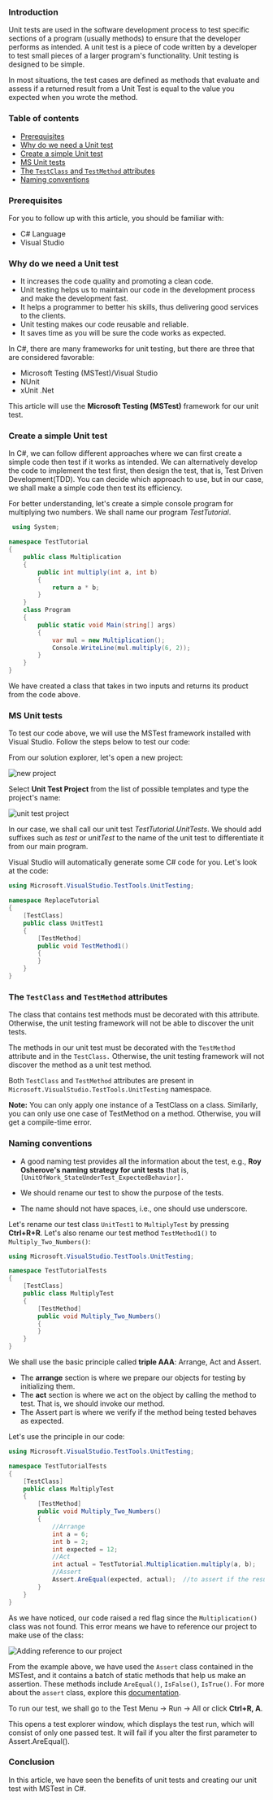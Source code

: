 ### Introduction
Unit tests are used in the software development process to test specific sections of a program (usually methods) to ensure that the developer performs as intended. A unit test is a piece of code written by a developer to test small pieces of a larger program's functionality.  Unit testing is designed to be simple.

In most situations, the test cases are defined as methods that evaluate and assess if a returned result from a Unit Test is equal to the value you expected when you wrote the method.

### Table of contents
- [Prerequisites](#prerequisites)
- [Why do we need a Unit test](#why-do-we-need-a-unit-test)
- [Create a simple Unit test](#create-a-simple-unit-test)
- [MS Unit tests](#ms-unit-tests)
- [The `TestClass` and  `TestMethod` attributes](#the-testclass-and-testmethod-attributes)
- [Naming conventions](#naming-conventions)

### Prerequisites
For you to follow up with this article, you should be familiar with:
- C# Language
- Visual Studio

### Why do we need a Unit test
- It increases the code quality and promoting a clean code.
- Unit testing helps us to maintain our code in the development process and make the development fast.
- It helps a programmer to better his skills, thus delivering good services to the clients.
- Unit testing makes our code reusable and reliable.
- It saves time as you will be sure the code works as expected.

In C#, there are many frameworks for unit testing, but there are three that are considered favorable:
- Microsoft Testing (MSTest)/Visual Studio
- NUnit
- xUnit .Net

This article will use the **Microsoft Testing (MSTest)** framework for our unit test.

### Create a simple Unit test
In C#, we can follow different approaches where we can first create a simple code then test if it works as intended. We can alternatively develop the code to implement the test first, then design the test, that is, Test Driven Development(TDD). You can decide which approach to use, but in our case, we shall make a simple code then test its efficiency.

For better understanding, let's create a simple console program for multiplying two numbers. We shall name our program *TestTutorial*.

```cs
 using System;

namespace TestTutorial
{
    public class Multiplication
    {
        public int multiply(int a, int b)
        {
            return a * b;
        }
    }
    class Program
    {
        public static void Main(string[] args)
        {
            var mul = new Multiplication();
            Console.WriteLine(mul.multiply(6, 2));
        }
    }
}
```
We have created a class that takes in two inputs and returns its product from the code above.

### MS Unit tests
To test our code above, we will use the MSTest framework installed with Visual Studio. Follow the steps below to test our code:

From our solution explorer, let's open a new project:

![new project](/engineering-education/new-project.png)

Select **Unit Test Project** from the list of possible templates and type the project's name:

![unit test project](/engineering-education/unit-test-project.png)

In our case, we shall call our unit test *TestTutorial.UnitTests*. We should add suffixes such as *test* or *unitTest* to the name of the unit test to differentiate it from our main program. 

Visual Studio will automatically generate some C# code for you. Let's look at the code:

```cs
using Microsoft.VisualStudio.TestTools.UnitTesting;

namespace ReplaceTutorial
{
    [TestClass]
    public class UnitTest1
    {
        [TestMethod]
        public void TestMethod1()
        {
        }
    }
}
```
### The `TestClass` and  `TestMethod` attributes
The class that contains test methods must be decorated with this attribute. Otherwise, the unit testing framework will not be able to discover the unit tests.

The methods in our unit test must be decorated with the `TestMethod` attribute and in the `TestClass.` Otherwise, the unit testing framework will not discover the method as a unit test method.

Both `TestClass` and `TestMethod` attributes are present in `Microsoft.VisualStudio.TestTools.UnitTesting` namespace.

**Note:** You can only apply one instance of a TestClass on a class. Similarly, you can only use one case of TestMethod on a method. Otherwise, you will get a compile-time error.

### Naming conventions

- A good naming test provides all the information about the test, e.g., **Roy Osherove's naming strategy for unit tests** that is, `[UnitOfWork_StateUnderTest_ExpectedBehavior].`
- We should rename our test to show the purpose of the tests. 

- The name should not have spaces, i.e., one should use underscore.

Let's rename our test class `UnitTest1` to `MultiplyTest` by pressing **Ctrl+R+R**. Let's also rename our test method `TestMethod1()` to `Multiply_Two_Numbers()`:
```cs
using Microsoft.VisualStudio.TestTools.UnitTesting;

namespace TestTutorialTests
{
    [TestClass]
    public class MultiplyTest
    {
        [TestMethod]
        public void Multiply_Two_Numbers()
        {          
        }
    }
}
```
 We shall use the basic principle called **triple AAA**: Arrange, Act and Assert.
- The **arrange** section is where we prepare our objects for testing by initializing them.
- The **act** section is where we act on the object by calling the method to test. That is, we should invoke our method.
- The Assert part is where we verify if the method being tested behaves as expected. 

Let's use the principle in our code:

```cs
using Microsoft.VisualStudio.TestTools.UnitTesting;

namespace TestTutorialTests
{
    [TestClass]
    public class MultiplyTest
    {
        [TestMethod]
        public void Multiply_Two_Numbers()
        {
            //Arrange
            int a = 6;
            int b = 2;
            int expected = 12;
            //Act
            int actual = TestTutorial.Multiplication.multiply(a, b);
            //Assert
            Assert.AreEqual(expected, actual);  //to assert if the result is true
        }
    }
}

```
As we have noticed, our code raised a red flag since the `Multiplication()`  class was not found. This error means we have to reference our project to make use of the class:

![Adding reference to our project](/engineering-education/add-refence.png)

From the example above, we have used the `Assert` class contained in the MSTest, and it contains a batch of static methods that help us make an assertion. These methods include `AreEqual()`, `IsFalse()`, `IsTrue()`. For more about the `assert` class, explore this [documentation](https://docs.microsoft.com/en-us/dotnet/api/microsoft.visualstudio.testtools.unittesting.assert?view=visualstudiosdk-2019).

To run our test, we shall go to the Test Menu -> Run -> All or click **Ctrl+R, A**.

This opens a test explorer window, which displays the test run, which will consist of only one passed test. It will fail if you alter the first parameter to Assert.AreEqual().

### Conclusion
In this article, we have seen the benefits of unit tests and creating our unit test with MSTest in C#.